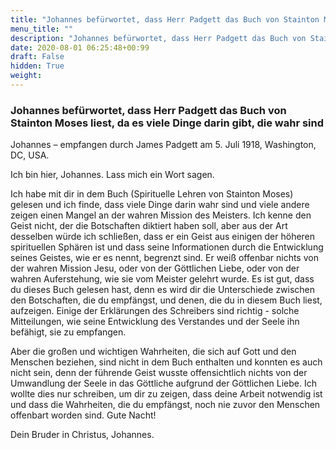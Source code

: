 ```yaml
---
title: "Johannes befürwortet, dass Herr Padgett das Buch von Stainton Moses liest, da es viele Dinge darin gibt, die wahr sind"
menu_title: ""
description: "Johannes befürwortet, dass Herr Padgett das Buch von Stainton Moses liest, da es viele Dinge darin gibt, die wahr sind"
date: 2020-08-01 06:25:48+00:99
draft: False
hidden: True
weight:
---
```

### Johannes befürwortet, dass Herr Padgett das Buch von Stainton Moses liest, da es viele Dinge darin gibt, die wahr sind

Johannes – empfangen durch James Padgett am 5. Juli 1918, Washington, DC, USA.

Ich bin hier, Johannes. Lass mich ein Wort sagen.

Ich habe mit dir in dem Buch (Spirituelle Lehren von Stainton Moses) gelesen und ich finde, dass viele Dinge darin wahr sind und viele andere zeigen einen Mangel an der wahren Mission des Meisters. Ich kenne den Geist nicht, der die Botschaften diktiert haben soll, aber aus der Art desselben würde ich schließen, dass er ein Geist aus einigen der höheren spirituellen Sphären ist und dass seine Informationen durch die Entwicklung seines Geistes, wie er es nennt, begrenzt sind. Er weiß offenbar nichts von der wahren Mission Jesu, oder von der Göttlichen Liebe, oder von der wahren Auferstehung, wie sie vom Meister gelehrt wurde. Es ist gut, dass du dieses Buch gelesen hast, denn es wird dir die Unterschiede zwischen den Botschaften, die du empfängst, und denen, die du in diesem Buch liest, aufzeigen. Einige der Erklärungen des Schreibers sind richtig - solche Mitteilungen, wie seine Entwicklung des Verstandes und der Seele ihn befähigt, sie zu empfangen.

Aber die großen und wichtigen Wahrheiten, die sich auf Gott und den Menschen beziehen, sind nicht in dem Buch enthalten und konnten es auch nicht sein, denn der führende Geist wusste offensichtlich nichts von der Umwandlung der Seele in das Göttliche aufgrund der Göttlichen Liebe. Ich wollte dies nur schreiben, um dir zu zeigen, dass deine Arbeit notwendig ist und dass die Wahrheiten, die du empfängst, noch nie zuvor den Menschen offenbart worden sind. Gute Nacht!

Dein Bruder in Christus, Johannes.
